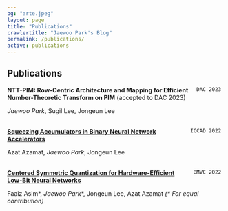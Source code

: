```yaml
---
bg: "arte.jpeg"
layout: page
title: "Publications"
crawlertitle: "Jaewoo Park's Blog"
permalink: /publications/
active: publications
---
```


## Publications

<div style="float: right"> <code> DAC 2023 </code> </div> 

__NTT-PIM: Row-Centric Architecture and Mapping for Efficient Number-Theoretic Transform on PIM__ (accepted to DAC 2023) 


*Jaewoo Park*, Sugil Lee, Jongeun Lee
<br/>
<br/>


<div style="float: right"> <code> ICCAD 2022 </code> </div> 

__[Squeezing Accumulators in Binary Neural Network Accelerators](https://dl.acm.org/doi/10.1145/3508352.3549418)__ 


Azat Azamat, *Jaewoo Park*, Jongeun Lee
<br/>
<br/>


<div style="float: right"> <code> BMVC 2022 </code> </div> 

__[Centered Symmetric Quantization for Hardware-Efficient Low-Bit Neural Networks](https://bmvc2022.mpi-inf.mpg.de/0538.pdf)__ 


Faaiz Asim\*, *Jaewoo Park*\*,  Jongeun Lee, Azat Azamat    *(\* For equal contribution)*
<br/>
<br/>
